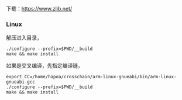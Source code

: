 下载：<https://www.zlib.net/>

### Linux

解压进入目录，

```shell
./configure --prefix=$PWD/__build
make && make install
```

如果是交叉编译，先指定编译链，

```shell
export CC=/home/hapoa/crosschain/arm-linux-gnueabi/bin/arm-linux-gnueabi-gcc
./configure --prefix=$PWD/__build
make && make install
```

